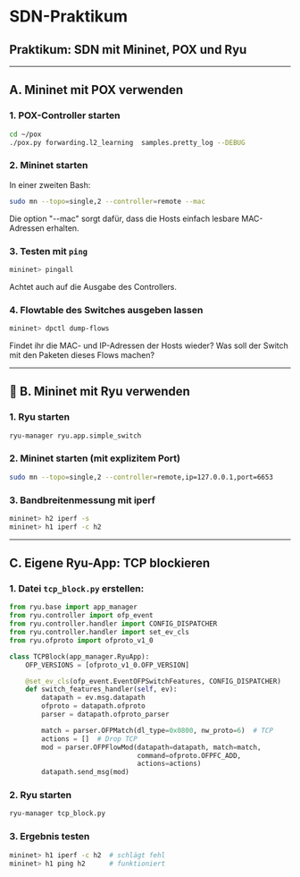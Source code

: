 # SDN-Praktikum

## Praktikum: SDN mit Mininet, POX und Ryu
---
## A. Mininet mit POX verwenden

### 1. POX-Controller starten
```bash
cd ~/pox
./pox.py forwarding.l2_learning  samples.pretty_log --DEBUG
```

### 2. Mininet starten
In einer zweiten Bash:
```bash
sudo mn --topo=single,2 --controller=remote --mac
```
Die option "--mac" sorgt dafür, dass die Hosts einfach lesbare MAC-Adressen erhalten.

### 3. Testen mit `ping`
```bash
mininet> pingall
```
Achtet auch auf die Ausgabe des Controllers.

### 4. Flowtable des Switches ausgeben lassen
```bash
mininet> dpctl dump-flows
```
Findet ihr die MAC- und IP-Adressen der Hosts wieder? 
Was soll der Switch mit den Paketen dieses Flows machen?

---

## 🔧 B. Mininet mit Ryu verwenden

### 1. Ryu starten
```bash
ryu-manager ryu.app.simple_switch
```

### 2. Mininet starten (mit explizitem Port)
```bash
sudo mn --topo=single,2 --controller=remote,ip=127.0.0.1,port=6653
```

### 3. Bandbreitenmessung mit iperf
```bash
mininet> h2 iperf -s
mininet> h1 iperf -c h2
```

---

##  C. Eigene Ryu-App: TCP blockieren

### 1. Datei `tcp_block.py` erstellen:
```python
from ryu.base import app_manager
from ryu.controller import ofp_event
from ryu.controller.handler import CONFIG_DISPATCHER
from ryu.controller.handler import set_ev_cls
from ryu.ofproto import ofproto_v1_0

class TCPBlock(app_manager.RyuApp):
    OFP_VERSIONS = [ofproto_v1_0.OFP_VERSION]

    @set_ev_cls(ofp_event.EventOFPSwitchFeatures, CONFIG_DISPATCHER)
    def switch_features_handler(self, ev):
        datapath = ev.msg.datapath
        ofproto = datapath.ofproto
        parser = datapath.ofproto_parser

        match = parser.OFPMatch(dl_type=0x0800, nw_proto=6)  # TCP
        actions = []  # Drop TCP
        mod = parser.OFPFlowMod(datapath=datapath, match=match,
                                command=ofproto.OFPFC_ADD,
                                actions=actions)
        datapath.send_msg(mod)
```

### 2. Ryu starten
```bash
ryu-manager tcp_block.py
```

### 3. Ergebnis testen
```bash
mininet> h1 iperf -c h2  # schlägt fehl
mininet> h1 ping h2      # funktioniert
```

